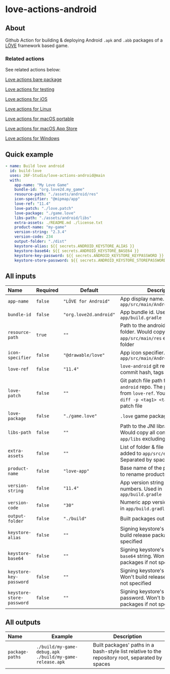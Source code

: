 # love-actions-android

## About

Github Action for building & deploying Android `.apk` and `.abb` packages of a [LÖVE](https://love2d.org/) framework based game.

### Related actions

See related actions below:

[Love actions bare package](https://github.com/marketplace/actions/love-actions-bare-package)

[Love actions for testing](https://github.com/marketplace/actions/love-actions-for-testing)

[Love actions for iOS](https://github.com/marketplace/actions/love-actions-for-ios)

[Love actions for Linux](https://github.com/marketplace/actions/love-actions-for-linux)

[Love actions for macOS portable](https://github.com/marketplace/actions/love-actions-for-macos-portable)

[Love actions for macOS App Store](https://github.com/marketplace/actions/love-actions-for-macos-app-store)

[Love actions for Windows](https://github.com/marketplace/actions/love-actions-for-windows)

## Quick example

```yaml
- name: Build love android
  id: build-love
  uses: 26F-Studio/love-actions-android@main
  with:
    app-name: "My Love Game"
    bundle-id: "org.love2d.my_game"
    resource-path: "./assets/android/res"
    icon-specifier: "@mipmap/app"
    love-ref: "11.4"
    love-patch: "./love.patch"
    love-package: "./game.love"
    libs-path: "./assets/android/libs"
    extra-assets: ./README.md ./license.txt
    product-name: "my-game"
    version-string: "2.3.4"
    version-code: 234
    output-folder: "./dist"
    keystore-alias: ${{ secrets.ANDROID_KEYSTORE_ALIAS }}
    keystore-base64: ${{ secrets.ANDROID_KEYSTORE_BASE64 }}
    keystore-key-password: ${{ secrets.ANDROID_KEYSTORE_KEYPASSWORD }}
    keystore-store-password: ${{ secrets.ANDROID_KEYSTORE_STOREPASSWORD }}
```

## All inputs

| Name                      | Required | Default                | Description                                                                                              |
| :------------------------ | -------- | ---------------------- | -------------------------------------------------------------------------------------------------------- |
| `app-name`                | `false`  | `"LÖVE for Android"`   | App display name. Used in `app/src/main/AndroidManifest.xml`                                             |
| `bundle-id`               | `false`  | `"org.love2d.android"` | App bundle id. Used in `app/build.gradle`                                                                |
| `resource-path`           | `true`   | `""`                   | Path to the android resources folder. Would copy all contents to `app/src/main/res` excluding top folder |
| `icon-specifier`          | `false`  | `"@drawable/love"`     | App icon specifier. Used in `app/src/main/AndroidManifest.xml`                                           |
| `love-ref`                | `false`  | `"11.4"`               | `love-android` git ref. Could be commit hash, tags or branch name                                        |
| `love-patch`              | `false`  | `""`                   | Git patch file path for the `love-android` repo. The patch must start from `love-ref`. You can use `git diff -p <tag1> <tag2>` to get the patch file |
| `love-package`            | `false`  | `"./game.love"`        | `.love` game package file path                                                                           |
| `libs-path`               | `false`  | `""`                   | Path to the JNI libraries folder. Would copy all contents to `app/libs` excluding top folder             |
| `extra-assets`            | `false`  | `""`                   | List of folder & file paths to be added to `app/src/embed/assets/`. Separated by spaces                  |
| `product-name`            | `false`  | `"love-app"`           | Base name of the package. Used to rename products                                                        |
| `version-string`          | `false`  | `"11.4"`               | App version string no more than 3 numbers. Used in `app/build.gradle`                                    |
| `version-code`            | `false`  | `"30"`                 | Numeric app version code . Used in `app/build.gradle`                                                    |
| `output-folder`           | `false`  | `"./build"`            | Built packages output folder                                                                             |
| `keystore-alias`          | `false`  | `""`                   | Signing keystore's alias. Won't build release packages if not specified                                  |
| `keystore-base64`         | `false`  | `""`                   | Signing keystore's content in `base64` string. Won't build release packages if not specified             |
| `keystore-key-password`   | `false`  | `""`                   | Signing keystore's key password. Won't build release packages if not specified                           |
| `keystore-store-password` | `false`  | `""`                   | Signing keystore's store password. Won't build release packages if not specified                         |

## All outputs

| Name            | Example                                                 | Description                                                                                     |
| :-------------- | ------------------------------------------------------- | ----------------------------------------------------------------------------------------------- |
| `package-paths` | `./build/my-game-debug.apk ./build/my-game-release.apk` | Built packages' paths in a bash-style list relative to the repository root, separated by spaces |
